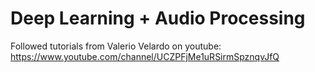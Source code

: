 # Deep Learning + Audio Processing
Followed tutorials from Valerio Velardo on youtube: https://www.youtube.com/channel/UCZPFjMe1uRSirmSpznqvJfQ
